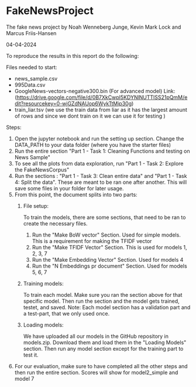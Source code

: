 # FakeNewsProject
The fake news project by Noah Wenneberg Junge, Kevin Mark Lock and Marcus Friis-Hansen

04-04-2024

To reproduce the results in this report do the following:

Files needed to start:

- news_sample.csv
- 995Data.csv
- GoogleNews-vectors-negative300.bin (For advanced model) Link: (https://drive.google.com/file/d/0B7XkCwpI5KDYNlNUTTlSS21pQmM/edit?resourcekey=0-wjGZdNAUop6WykTtMip30g)
- train_liar.tsv (we use the train data from liar as it has the largest amount of rows and since we dont train on it we can use it for testing )


Steps:

1. Open the jupyter notebook and run the setting up section. Change the DATA_PATH to your data folder (where you have the starter files)
2. Run the entire section "Part 1 - Task 1: Cleaning Functions and testing on News Sample"
3. To see all the plots from data exploration, run "Part 1 - Task 2: Explore the FakeNewsCorpus" 
4. Run the sections : "Part 1 - Task 3: Clean entire data" and "Part 1 - Task 4: Split the data". These are meant to be ran one after another. This will save some files in your folder for later usage.
5. From this point, the document splits into two parts:
    1. File setup:
   
        To train the models, there are some sections, that need to be ran to create the necessary files.
         1. Run the "Make BoW vector" Section. Used for simple models. This is a requirement for making the TFIDF vector
         2. Run the "Make TFIDF Vector" Section. This is used for models 1, 2, 3, 7
         3. Run the "Make Embedding Vector" Section. Used for models 4
         4. Run the "N Embeddings pr document" Section. Used for models 5, 6, 7
    2. Training models:
   
        To train each model. Make sure you ran the section above for that specific model. Then run the section and the model gets trained, testet, and saved.
        Note: Each model section has a validation part and a test-part, that we only used once.
    3. Loading models:
   
        We have uploaded all our models in the GitHub repository in models.zip. Download them and load them in the "Loading Models" section. Then run any model section except for the training part to test it.
6. For our evaluation, make sure to have completed all the other steps and then run the entire section. Scores will show for model2_simple and model 7
  





